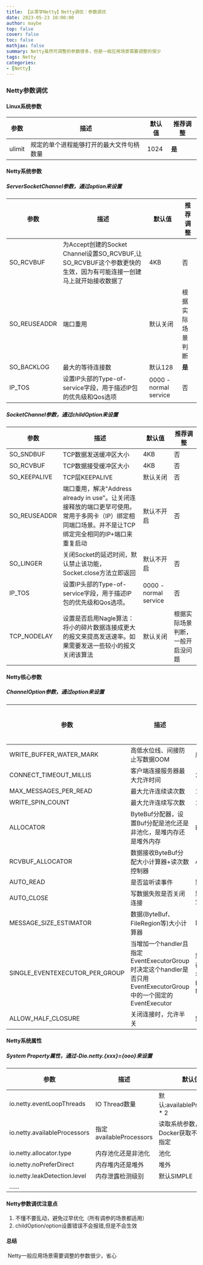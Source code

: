 ```yaml
---
title: 【从零学Netty】Netty调优：参数调优
date: 2023-05-23 10:00:00
author: maybe
top: false
cover: false
toc: false
mathjax: false
summary: Netty虽然可调整的参数很多，但是一般应用场景需要调整的很少
tags: Netty
categories:
- [Netty]
---
```


### Netty参数调优

#### Linux系统参数

| 参数   | 描述                                     | 默认值 | 推荐调整 |
| ------ | ---------------------------------------- | ------ | -------- |
| ulimit | 规定的单个进程能够打开的最大文件句柄数量 | 1024   | **是**   |

#### Netty系统参数

##### ServerSocketChannel参数，通过option来设置

| 参数         | 描述                                                         | 默认值                | 推荐调整         |
| ------------ | ------------------------------------------------------------ | --------------------- | ---------------- |
| SO_RCVBUF    | 为Accept创建的Socket Channel设置SO_RCVBUF,让SO_RCVBUF这个参数更快的生效，因为有可能连接一创建马上就开始接收数据了 | 4KB                   | 否               |
| SO_REUSEADDR | 端口重用                                                     | 默认关闭              | 根据实际场景判断 |
| SO_BACKLOG   | 最大的等待连接数                                             | 默认128               | **是**           |
| IP_TOS       | 设置IP头部的Type-of-service字段，用于描述IP包的优先级和Qos选项 | 0000 - normal service | 否               |

##### SocketChannel参数，通过childOption来设置

| 参数         | 描述                                                         | 默认值                | 推荐调整                         |
| ------------ | ------------------------------------------------------------ | --------------------- | -------------------------------- |
| SO_SNDBUF    | TCP数据发送缓冲区大小                                        | 4KB                   | 否                               |
| SO_RCVBUF    | TCP数据接受缓冲区大小                                        | 4KB                   | 否                               |
| SO_KEEPALIVE | TCP层KEEPALIVE                                               | 默认关闭              | 否                               |
| SO_REUSEADDR | 端口重用，解决"Address already in use"。让关闭连接释放的端口更早可使用。常用于多网卡（IP）绑定相同端口场景。并不是让TCP绑定完全相同的IP+端口来重复启动 | 默认不开启            | 否                               |
| SO_LINGER    | 关闭Socket的延迟时间，默认禁止该功能，Socket.close方法立即返回 | 默认不开启            | 否                               |
| IP_TOS       | 设置IP头部的Type-of-service字段，用于描述IP包的优先级和Qos选项。 | 0000 - normal service | 否                               |
| TCP_NODELAY  | 设置是否启用Nagle算法：将小的碎片数据连接成更大的报文来提高发送速率。如果需要发送一些较小的报文关闭该算法 | 默认关闭              | 根据实际场景判断，一般开启没问题 |

#### Netty核心参数

##### ChannelOption参数，通过option来设置

| 参数                           | 描述                                                         | 默认值                                                       | 推荐调整 |
| ------------------------------ | ------------------------------------------------------------ | ------------------------------------------------------------ | -------- |
| WRITE_BUFFER_WATER_MARK        | 高低水位线、间接防止写数据OOM                                | 底水位32KB，高水位64KB                                       | 否       |
| CONNECT_TIMEOUT_MILLIS         | 客户端连接服务器最大允许时间                                 | 30秒                                                         | **是**   |
| MAX_MESSAGES_PER_READ          | 最大允许连续读次数                                           | 16次                                                         | 否       |
| WRITE_SPIN_COUNT               | 最大允许连续写次数                                           | 16次                                                         | 否       |
| ALLOCATOR                      | ByteBuf分配器，设置Buf分配是池化还是非池化，是堆内存还是堆外内存 | ByteBufAllocator.DEFULT：池化+堆外                           | 否       |
| RCVBUF_ALLOCATOR               | 数据接收ByteBuf分配大小计算器+读次数控制器                   | AdaptiveRecvByteBufAllocator                                 | 否       |
| AUTO_READ                      | 是否监听读事件                                               | 默认打开                                                     | 否       |
| AUTO_CLOSE                     | 写数据失败是否关闭连接                                       | 默认打开。如果失败不关闭的话下次还会写，可能还是失败         | 否       |
| MESSAGE_SIZE_ESTIMATOR         | 数据(ByteBuf、FileRegion等)大小计算器                        | DefaultMessageSizeEstimator.DEFULT                           | 否       |
| SINGLE_EVENTEXECUTOR_PER_GROUP | 当增加一个handler且指定EventExecutorGroup时决定这个handler是否只用EventExecutorGroup中的一个固定的EventExecutor | 默认True。一个handler不管是否共享，都绑定唯一一个EventExecutor。所以小名叫pinEventExecutor。没有指定EventExecutor就复用channel的NioEventLoop | 否       |
| ALLOW_HALF_CLOSURE             | 关闭连接时，允许半关                                         | 默认不允许半关                                               | 否       |

#### Netty系统属性

##### System Property属性，通过-Dio.netty.{xxx}={ooo}来设置

| 参数                         | 描述                    | 默认值                                     | 推荐调整               |
| ---------------------------- | ----------------------- | ------------------------------------------ | ---------------------- |
| io.netty.eventLoopThreads    | IO Thread数量           | 默认:availableProcessors * 2               | 否                     |
| io.netty.availableProcessors | 指定availableProcessors | 读取系统参数，注意Docker获取不准确需要指定 | **Docker部署需要调整** |
| io.netty.allocator.type      | 内存池化还是非池化      | 池化                                       | 否                     |
| io.netty.noPreferDirect      | 内存堆内还是堆外        | 堆外                                       | 否                     |
| io.netty.leakDetection.level | 内存泄露检测级别        | 默认SIMPLE                                 | 否                     |
| ......                       |                         |                                            |                        |

#### Netty参数调优注意点

1. 不懂不要乱动，避免过早优化（所有调参的场景都适用）
2. childOption/option设置错误不会报错,但是不会生效

#### 总结

​	Netty一般应用场景需要调整的参数很少，省心